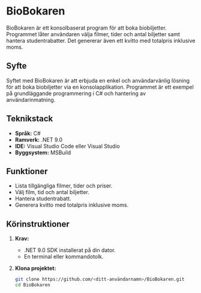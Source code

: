 # BioBokaren

BioBokaren är ett konsolbaserat program för att boka biobiljetter. Programmet låter användaren välja filmer, tider och antal biljetter samt hantera studentrabatter. Det genererar även ett kvitto med totalpris inklusive moms.

## Syfte
Syftet med BioBokaren är att erbjuda en enkel och användarvänlig lösning för att boka biobiljetter via en konsolapplikation. Programmet är ett exempel på grundläggande programmering i C# och hantering av användarinmatning.

## Teknikstack
- **Språk:** C#
- **Ramverk:** .NET 9.0
- **IDE:** Visual Studio Code eller Visual Studio
- **Byggsystem:** MSBuild

## Funktioner
- Lista tillgängliga filmer, tider och priser.
- Välj film, tid och antal biljetter.
- Hantera studentrabatt.
- Generera kvitto med totalpris inklusive moms.

## Körinstruktioner
1. **Krav:**
   - .NET 9.0 SDK installerat på din dator.
   - En terminal eller kommandotolk.

2. **Klona projektet:**
   ```bash
   git clone https://github.com/<ditt-användarnamn>/BioBokaren.git
   cd BioBokaren